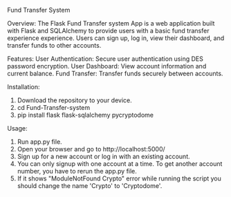 Fund Transfer System

Overview:
The Flask Fund Transfer system App is a web application built with Flask and SQLAlchemy to provide users with a basic fund transfer experience experience. Users can sign up, log in, view their dashboard, and transfer funds to other accounts.

Features:
User Authentication: Secure user authentication using DES password encryption.
User Dashboard: View account information and current balance.
Fund Transfer: Transfer funds securely between accounts.

Installation:
1. Download the repository to your device.
2. cd Fund-Transfer-system
3. pip install flask flask-sqlalchemy pycryptodome

Usage:
1. Run app.py file.
2. Open your browser and go to http://localhost:5000/
3. Sign up for a new account or log in with an existing account.
4. You can only signup with one account at a time. To get another account number, you have to rerun the app.py file.
5. If it shows "ModuleNotFound Crypto" error while running the script you should change the name 'Crypto' to 'Cryptodome'.
